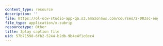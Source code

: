 ```yaml
---
content_type: resource
description: ''
file: https://ol-ocw-studio-app-qa.s3.amazonaws.com/courses/2-003sc-engineering-dynamics-fall-2011/57b715986fb25244b2db9b4e4f1c0ec4_fK9AGvLf3yw.vtt
file_type: application/x-subrip
resourcetype: Other
title: 3play caption file
uid: 57b71598-6fb2-5244-b2db-9b4e4f1c0ec4
---
```

